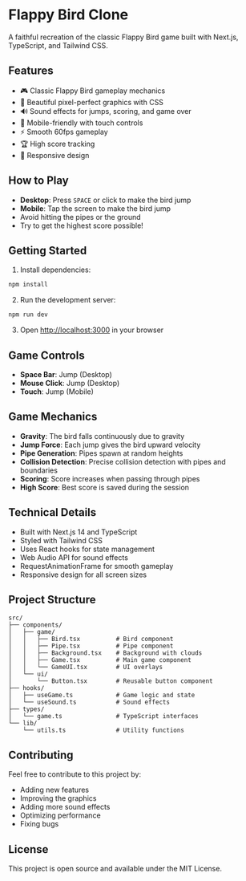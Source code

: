 # Flappy Bird Clone

A faithful recreation of the classic Flappy Bird game built with Next.js, TypeScript, and Tailwind CSS.

## Features

- 🎮 Classic Flappy Bird gameplay mechanics
- 🎨 Beautiful pixel-perfect graphics with CSS
- 🔊 Sound effects for jumps, scoring, and game over
- 📱 Mobile-friendly with touch controls
- ⚡ Smooth 60fps gameplay
- 🏆 High score tracking
- 🎯 Responsive design

## How to Play

- **Desktop**: Press `SPACE` or click to make the bird jump
- **Mobile**: Tap the screen to make the bird jump
- Avoid hitting the pipes or the ground
- Try to get the highest score possible!

## Getting Started

1. Install dependencies:

```bash
npm install
```

2. Run the development server:

```bash
npm run dev
```

3. Open [http://localhost:3000](http://localhost:3000) in your browser

## Game Controls

- **Space Bar**: Jump (Desktop)
- **Mouse Click**: Jump (Desktop)
- **Touch**: Jump (Mobile)

## Game Mechanics

- **Gravity**: The bird falls continuously due to gravity
- **Jump Force**: Each jump gives the bird upward velocity
- **Pipe Generation**: Pipes spawn at random heights
- **Collision Detection**: Precise collision detection with pipes and boundaries
- **Scoring**: Score increases when passing through pipes
- **High Score**: Best score is saved during the session

## Technical Details

- Built with Next.js 14 and TypeScript
- Styled with Tailwind CSS
- Uses React hooks for state management
- Web Audio API for sound effects
- RequestAnimationFrame for smooth gameplay
- Responsive design for all screen sizes

## Project Structure

```
src/
├── components/
│   ├── game/
│   │   ├── Bird.tsx          # Bird component
│   │   ├── Pipe.tsx          # Pipe component
│   │   ├── Background.tsx    # Background with clouds
│   │   ├── Game.tsx          # Main game component
│   │   └── GameUI.tsx        # UI overlays
│   └── ui/
│       └── Button.tsx        # Reusable button component
├── hooks/
│   ├── useGame.ts            # Game logic and state
│   └── useSound.ts           # Sound effects
├── types/
│   └── game.ts               # TypeScript interfaces
└── lib/
    └── utils.ts              # Utility functions
```

## Contributing

Feel free to contribute to this project by:

- Adding new features
- Improving the graphics
- Adding more sound effects
- Optimizing performance
- Fixing bugs

## License

This project is open source and available under the MIT License.
